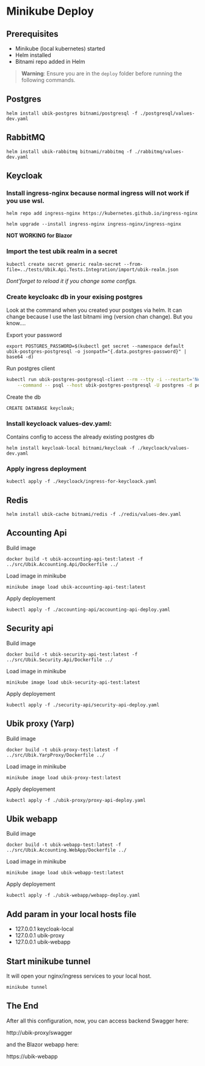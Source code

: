 # Minikube Deploy

## Prerequisites

- Minikube (local kubernetes) started
- Helm installed
- Bitnami repo added in Helm

> **Warning**: Ensure you are in the `deploy` folder before running the following commands.

## Postgres

`helm install ubik-postgres bitnami/postgresql -f ./postgresql/values-dev.yaml`

## RabbitMQ

`helm install ubik-rabbitmq bitnami/rabbitmq -f ./rabbitmq/values-dev.yaml`

## Keycloak

### Install ingress-nginx because normal ingress will not work if you use wsl.

`helm repo add ingress-nginx https://kubernetes.github.io/ingress-nginx`

`helm upgrade --install ingress-nginx ingress-nginx/ingress-nginx`

**NOT WORKING for Blazor**

### Import the test ubik realm in a secret

`kubectl create secret generic realm-secret --from-file=../tests/Ubik.Api.Tests.Integration/import/ubik-realm.json`

*Dont'forget to reload it if you change some configs.*

### Create keycloakc db in your exising postgres

Look at the command when you created your postges via helm. It can change because I use the last bitnami img (version chan change). But you know....

Export your password

`export POSTGRES_PASSWORD=$(kubectl get secret --namespace default ubik-postgres-postgresql -o jsonpath="{.data.postgres-password}" | base64 -d)`

Run postgres client

```bash
kubectl run ubik-postgres-postgresql-client --rm --tty -i --restart='Never' --namespace default --image docker.io/bitnami/postgresql:17.0.0-debian-12-r9 --env="PGPASSWORD=$POSTGRES_PASSWORD" \
    --command -- psql --host ubik-postgres-postgresql -U postgres -d postgres -p 5432
```

Create the db

`CREATE DATABASE keycloak;`

### Install keycloack values-dev.yaml:

Contains config to access the already existing postgres db

`helm install keycloak-local bitnami/keycloak -f ./keycloack/values-dev.yaml`

### Apply ingress deployment

`kubectl apply -f ./keycloack/ingress-for-keycloack.yaml`

## Redis

`helm install ubik-cache bitnami/redis -f ./redis/values-dev.yaml`

## Accounting Api

Build image

`docker build -t ubik-accounting-api-test:latest -f ../src/Ubik.Accounting.Api/Dockerfile ../`

Load image in minikube

`minikube image load ubik-accounting-api-test:latest`

Apply deployement

`kubectl apply -f ./accounting-api/accounting-api-deploy.yaml`

## Security api

Build image

`docker build -t ubik-security-api-test:latest -f ../src/Ubik.Security.Api/Dockerfile ../`

Load image in minikube

`minikube image load ubik-security-api-test:latest`

Apply deployement

`kubectl apply -f ./security-api/security-api-deploy.yaml`

## Ubik proxy (Yarp)

Build image

`docker build -t ubik-proxy-test:latest -f ../src/Ubik.YarpProxy/Dockerfile ../`

Load image in minikube

`minikube image load ubik-proxy-test:latest`

Apply deployement

`kubectl apply -f ./ubik-proxy/proxy-api-deploy.yaml`

## Ubik webapp

Build image

`docker build -t ubik-webapp-test:latest -f ../src/Ubik.Accounting.WebApp/Dockerfile ../`

Load image in minikube

`minikube image load ubik-webapp-test:latest`

Apply deployement

`kubectl apply -f ./ubik-webapp/webapp-deploy.yaml`

## Add param in your local hosts file

- 127.0.0.1  keycloak-local
- 127.0.0.1  ubik-proxy
- 127.0.0.1  ubik-webapp

## Start minikube tunnel

It will open your nginx/ingress services to your local host.

`minikube tunnel`

## The End

After all this configuration, now, you can access backend Swagger here:

http://ubik-proxy/swagger

and the Blazor webapp here:

https://ubik-webapp